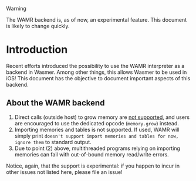 > [!WARNING]
> The WAMR backend is, as of now, an experimental feature. This document is
> likely to change quickly.

# Introduction

Recent efforts introduced the possibility to use the WAMR interpreter as a
backend in Wasmer. Among other things, this allows Wasmer to be used in iOS!
This document has the objective to document important aspects of this backend.

## About the WAMR backend
1. Direct calls (outside host) to grow memory are [not
   supported](https://github.com/bytecodealliance/wasm-micro-runtime/blob/main/doc/memory_tune.md#the-memory-model),
   and users are encouraged to use the dedicated opcode (`memory.grow`)
   instead.
2. Importing memories and tables is not supported. If used, WAMR will simply
   print `doesn't support import memories and tables for now, ignore them` to
   standard output.
3. Due to point (2) above, multithreaded programs relying on importing memories
   can fail with out-of-bound memory read/write errors.

Notice, again, that the support is experimental: if you happen to incur in
other issues not listed here, please file an issue!
